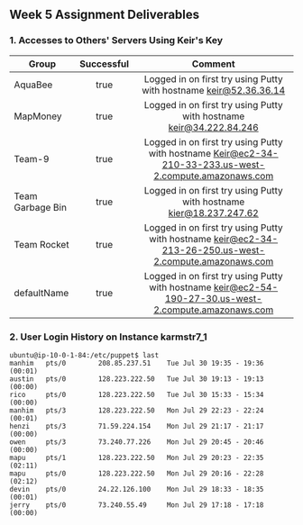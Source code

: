 ## Week 5 Assignment Deliverables

### 1. Accesses to Others' Servers Using Keir's Key
| Group             | Successful    | Comment                   |
| -------           | :---:         | :---:                     |
| AquaBee           |   true        | Logged in on first try using Putty with hostname keir@52.36.36.14     |
| MapMoney          |   true        | Logged in on first try using Putty with hostname keir@34.222.84.246   |
| Team-9            |   true        | Logged in on first try using Putty with hostname Keir@ec2-34-210-33-233.us-west-2.compute.amazonaws.com   |
| Team Garbage Bin  |   true        | Logged in on first try using Putty with hostname kier@18.237.247.62   |
| Team Rocket       |   true        | Logged in on first try using Putty with hostname keir@ec2-34-213-26-250.us-west-2.compute.amazonaws.com   |
| defaultName       |   true        | Logged in on first try using Putty with hostname keir@ec2-54-190-27-30.us-west-2.compute.amazonaws.com    |
    
### 2. User Login History on Instance **karmstr7_1**
```
ubuntu@ip-10-0-1-84:/etc/puppet$ last
manhim   pts/0        208.85.237.51    Tue Jul 30 19:35 - 19:36  (00:01)
austin   pts/0        128.223.222.50   Tue Jul 30 19:13 - 19:13  (00:00)
rico     pts/0        128.223.222.50   Tue Jul 30 15:33 - 15:34  (00:00)
manhim   pts/3        128.223.222.50   Mon Jul 29 22:23 - 22:24  (00:01)
henzi    pts/3        71.59.224.154    Mon Jul 29 21:17 - 21:17  (00:00)
owen     pts/3        73.240.77.226    Mon Jul 29 20:45 - 20:46  (00:00)
mapu     pts/1        128.223.222.50   Mon Jul 29 20:23 - 22:35  (02:11)
mapu     pts/0        128.223.222.50   Mon Jul 29 20:16 - 22:28  (02:12)
devin    pts/0        24.22.126.100    Mon Jul 29 18:33 - 18:35  (00:01)
jerry    pts/0        73.240.55.49     Mon Jul 29 17:18 - 17:18  (00:00)
```